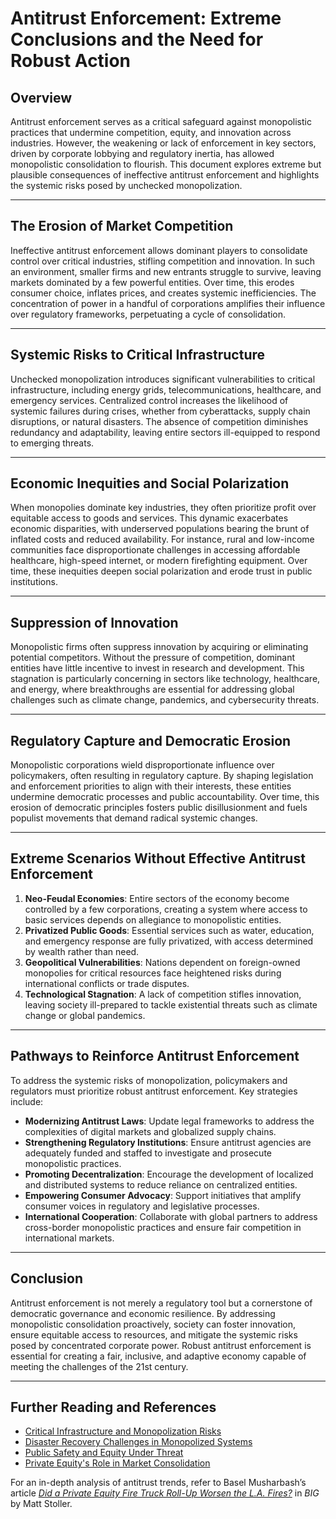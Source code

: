 # Antitrust Enforcement: Extreme Conclusions and the Need for Robust Action

## Overview
Antitrust enforcement serves as a critical safeguard against monopolistic practices that undermine competition, equity, and innovation across industries. However, the weakening or lack of enforcement in key sectors, driven by corporate lobbying and regulatory inertia, has allowed monopolistic consolidation to flourish. This document explores extreme but plausible consequences of ineffective antitrust enforcement and highlights the systemic risks posed by unchecked monopolization.

---

## The Erosion of Market Competition
Ineffective antitrust enforcement allows dominant players to consolidate control over critical industries, stifling competition and innovation. In such an environment, smaller firms and new entrants struggle to survive, leaving markets dominated by a few powerful entities. Over time, this erodes consumer choice, inflates prices, and creates systemic inefficiencies. The concentration of power in a handful of corporations amplifies their influence over regulatory frameworks, perpetuating a cycle of consolidation.

---

## Systemic Risks to Critical Infrastructure
Unchecked monopolization introduces significant vulnerabilities to critical infrastructure, including energy grids, telecommunications, healthcare, and emergency services. Centralized control increases the likelihood of systemic failures during crises, whether from cyberattacks, supply chain disruptions, or natural disasters. The absence of competition diminishes redundancy and adaptability, leaving entire sectors ill-equipped to respond to emerging threats.

---

## Economic Inequities and Social Polarization
When monopolies dominate key industries, they often prioritize profit over equitable access to goods and services. This dynamic exacerbates economic disparities, with underserved populations bearing the brunt of inflated costs and reduced availability. For instance, rural and low-income communities face disproportionate challenges in accessing affordable healthcare, high-speed internet, or modern firefighting equipment. Over time, these inequities deepen social polarization and erode trust in public institutions.

---

## Suppression of Innovation
Monopolistic firms often suppress innovation by acquiring or eliminating potential competitors. Without the pressure of competition, dominant entities have little incentive to invest in research and development. This stagnation is particularly concerning in sectors like technology, healthcare, and energy, where breakthroughs are essential for addressing global challenges such as climate change, pandemics, and cybersecurity threats.

---

## Regulatory Capture and Democratic Erosion
Monopolistic corporations wield disproportionate influence over policymakers, often resulting in regulatory capture. By shaping legislation and enforcement priorities to align with their interests, these entities undermine democratic processes and public accountability. Over time, this erosion of democratic principles fosters public disillusionment and fuels populist movements that demand radical systemic changes.

---

## Extreme Scenarios Without Effective Antitrust Enforcement
1. **Neo-Feudal Economies**: Entire sectors of the economy become controlled by a few corporations, creating a system where access to basic services depends on allegiance to monopolistic entities.
2. **Privatized Public Goods**: Essential services such as water, education, and emergency response are fully privatized, with access determined by wealth rather than need.
3. **Geopolitical Vulnerabilities**: Nations dependent on foreign-owned monopolies for critical resources face heightened risks during international conflicts or trade disputes.
4. **Technological Stagnation**: A lack of competition stifles innovation, leaving society ill-prepared to tackle existential threats such as climate change or global pandemics.

---

## Pathways to Reinforce Antitrust Enforcement
To address the systemic risks of monopolization, policymakers and regulators must prioritize robust antitrust enforcement. Key strategies include:

- **Modernizing Antitrust Laws**: Update legal frameworks to address the complexities of digital markets and globalized supply chains.
- **Strengthening Regulatory Institutions**: Ensure antitrust agencies are adequately funded and staffed to investigate and prosecute monopolistic practices.
- **Promoting Decentralization**: Encourage the development of localized and distributed systems to reduce reliance on centralized entities.
- **Empowering Consumer Advocacy**: Support initiatives that amplify consumer voices in regulatory and legislative processes.
- **International Cooperation**: Collaborate with global partners to address cross-border monopolistic practices and ensure fair competition in international markets.

---

## Conclusion
Antitrust enforcement is not merely a regulatory tool but a cornerstone of democratic governance and economic resilience. By addressing monopolistic consolidation proactively, society can foster innovation, ensure equitable access to resources, and mitigate the systemic risks posed by concentrated corporate power. Robust antitrust enforcement is essential for creating a fair, inclusive, and adaptive economy capable of meeting the challenges of the 21st century.

---

## Further Reading and References
- [Critical Infrastructure and Monopolization Risks](/literary_products/joes_notes/CRITICAL_INFRASTRUCTURE.md)
- [Disaster Recovery Challenges in Monopolized Systems](/literary_products/joes_notes/DISASTER_RECOVERY.md)
- [Public Safety and Equity Under Threat](/literary_products/joes_notes/PUBLIC_SAFETY.md)
- [Private Equity's Role in Market Consolidation](/literary_products/joes_notes/PRIVATE_EQUITY.md)

For an in-depth analysis of antitrust trends, refer to Basel Musharbash’s article *[Did a Private Equity Fire Truck Roll-Up Worsen the L.A. Fires?](https://www.thebignewsletter.com/p/did-a-private-equity-fire-truck-roll?utm_source=post-email-title&publication_id=11524&post_id=155466046&utm_campaign=email-post-title&isFreemail=true&r=4a32tl&triedRedirect=true&utm_medium=email)* in *BIG* by Matt Stoller.
